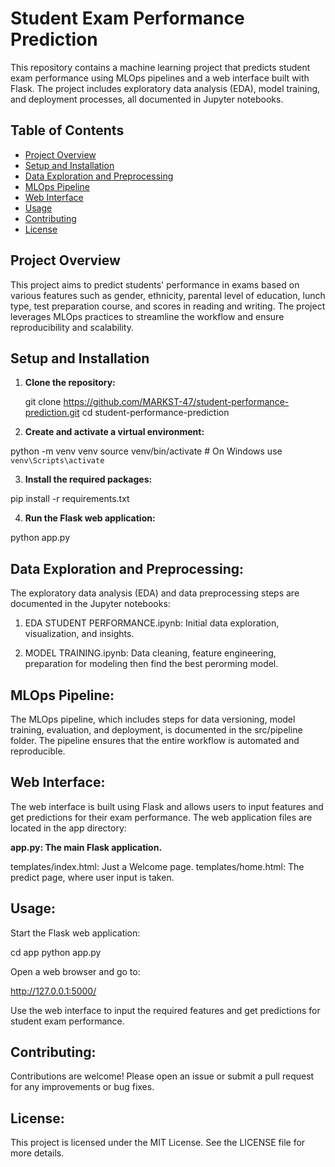# Student Exam Performance Prediction

This repository contains a machine learning project that predicts student exam performance using MLOps pipelines and a web interface built with Flask. The project includes exploratory data analysis (EDA), model training, and deployment processes, all documented in Jupyter notebooks.

## Table of Contents

- [Project Overview](#project-overview)
- [Setup and Installation](#setup-and-installation)
- [Data Exploration and Preprocessing](#data-exploration-and-preprocessing)
- [MLOps Pipeline](#mlops-pipeline)
- [Web Interface](#web-interface)
- [Usage](#usage)
- [Contributing](#contributing)
- [License](#license)

## Project Overview

This project aims to predict students' performance in exams based on various features such as gender, ethnicity, parental level of education, lunch type, test preparation course, and scores in reading and writing. The project leverages MLOps practices to streamline the workflow and ensure reproducibility and scalability.


## Setup and Installation

1. **Clone the repository:**
   
   git clone https://github.com/MARKST-47/student-performance-prediction.git
   cd student-performance-prediction

2. **Create and activate a virtual environment:**

python -m venv venv
source venv/bin/activate  # On Windows use `venv\Scripts\activate`

3. **Install the required packages:**

pip install -r requirements.txt

4. **Run the Flask web application:**

python app.py

## Data Exploration and Preprocessing:

The exploratory data analysis (EDA) and data preprocessing steps are documented in the Jupyter notebooks:

1. EDA STUDENT PERFORMANCE.ipynb: Initial data exploration, visualization, and insights.

2. MODEL TRAINING.ipynb: Data cleaning, feature engineering, preparation for modeling then find the best perorming model.


## MLOps Pipeline:

The MLOps pipeline, which includes steps for data versioning, model training, evaluation, and deployment, is documented in the src/pipeline folder. The pipeline ensures that the entire workflow is automated and reproducible.

## Web Interface:

The web interface is built using Flask and allows users to input features and get predictions for their exam performance. The web application files are located in the app directory:

**app.py: The main Flask application.**

templates/index.html: Just a Welcome page.
templates/home.html: The predict page, where user input is taken.

## Usage:

Start the Flask web application:

cd app
python app.py

Open a web browser and go to:

http://127.0.0.1:5000/

Use the web interface to input the required features and get predictions for student exam performance.

## Contributing:

Contributions are welcome! Please open an issue or submit a pull request for any improvements or bug fixes.

## License:

This project is licensed under the MIT License. See the LICENSE file for more details.
